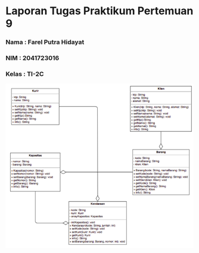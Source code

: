 # Laporan Tugas Praktikum Pertemuan 9
### Nama : Farel Putra Hidayat
### NIM : 2041723016
### Kelas : TI-2C


![DiagramClass](https://github.com/farelkun/Praktikum-PBO/blob/master/Pertemuan-4/Praktikum/img/ClassDiagram.png?raw=true)